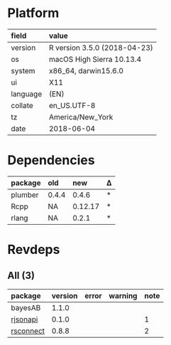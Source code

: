 # Platform

|field    |value                        |
|:--------|:----------------------------|
|version  |R version 3.5.0 (2018-04-23) |
|os       |macOS High Sierra 10.13.4    |
|system   |x86_64, darwin15.6.0         |
|ui       |X11                          |
|language |(EN)                         |
|collate  |en_US.UTF-8                  |
|tz       |America/New_York             |
|date     |2018-06-04                   |

# Dependencies

|package |old   |new     |Δ  |
|:-------|:-----|:-------|:--|
|plumber |0.4.4 |0.4.6   |*  |
|Rcpp    |NA    |0.12.17 |*  |
|rlang   |NA    |0.2.1   |*  |

# Revdeps

## All (3)

|package                            |version |error |warning |note |
|:----------------------------------|:-------|:-----|:-------|:----|
|bayesAB                            |1.1.0   |      |        |     |
|[rjsonapi](problems.md#rjsonapi)   |0.1.0   |      |        |1    |
|[rsconnect](problems.md#rsconnect) |0.8.8   |      |        |2    |

